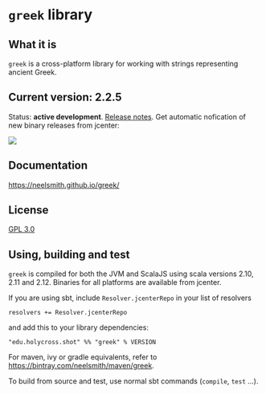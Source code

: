 # `greek` library

## What it is

`greek` is a cross-platform library for working with strings representing ancient Greek.

## Current version: 2.2.5

Status:  **active development**. [Release notes](releases.md). Get automatic nofication of new binary releases from jcenter:

<a href='https://bintray.com/neelsmith/maven/greek?source=watch' alt='Get automatic notifications about new "greek" versions'><img src='https://www.bintray.com/docs/images/bintray_badge_color.png'></a>

## Documentation


<https://neelsmith.github.io/greek/>





## License

[GPL 3.0](http://www.opensource.org/licenses/gpl-3.0.html)


## Using, building and test

`greek` is compiled for both the JVM and ScalaJS using scala versions 2.10, 2.11 and 2.12.  Binaries for all platforms are available from jcenter.

If you are using sbt, include `Resolver.jcenterRepo` in your list of resolvers

    resolvers += Resolver.jcenterRepo

and add this to your library dependencies:

    "edu.holycross.shot" %% "greek" % VERSION

For maven, ivy or gradle equivalents, refer to <https://bintray.com/neelsmith/maven/greek>.

To build from source and test, use normal sbt commands (`compile`, `test` ...).
